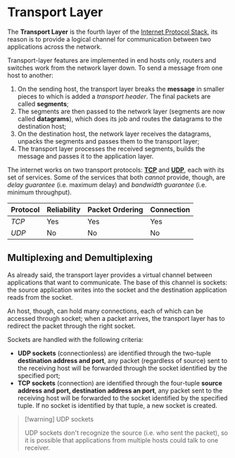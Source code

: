 # Transport Layer

The **Transport Layer** is the fourth layer of the [Internet Protocol Stack](/Systems%20and%20Networking/Unit%202/Internet/Layered%20Structure.md#Layered%20Structure), its reason is to provide a logical channel for communication between two applications across the network.

Transport-layer features are implemented in end hosts only, routers and switches work from the network layer down. To send a message from one host to another:

1. On the sending host, the transport layer breaks the **message** in smaller pieces to which is added a *transport header*. The final packets are called **segments**;
2. The segments are then passed to the network layer (segments are now called **datagrams**), which does its job and routes the datagrams to the destination host;
3. On the destination host, the network layer receives the datagrams, unpacks the segments and passes them to the transport layer;
4. The transport layer processes the received segments, builds the message and passes it to the application layer.

The internet works on two transport protocols: [**TCP**](/Systems%20and%20Networking/Unit%202/Protocols/TCP.md) and [**UDP**](/Systems%20and%20Networking/Unit%202/Protocols/UDP.md), each with its set of services. Some of the services that both *cannot* provide, though, are *delay guarantee* (i.e. maximum delay) and *bandwidth guarantee* (i.e. minimum throughput).

| **Protocol** | **Reliability** | **Packet Ordering** | **Connection** |
| ------------ | --------------- | ------------------- | -------------- |
| *TCP*        | Yes             | Yes                 | Yes            |
| *UDP*        | No              | No                  | No             |

## Multiplexing and Demultiplexing

As already said, the transport layer provides a virtual channel between applications that want to communicate. The base of this channel is sockets: the source application writes into the socket and the destination application reads from the socket.

An host, though, can hold many connections, each of which can be accessed through socket; when a packet arrives, the transport layer has to redirect the packet through the right socket.

Sockets are handled with the following criteria:
- **UDP sockets** (connectionless) are identified through the two-tuple **destination address and port**, any packet (regardless of source) sent to the receiving host will be forwarded through the socket identified by the specified port;
- **TCP sockets** (connection) are identified through the four-tuple **source address and port, destination address an port**, any packet sent to the receiving host will be forwarded to the socket identified by the specified tuple. If no socket is identified by that tuple, a new socket is created.

> [!warning] UDP sockets
> 
> UDP sockets don't recognize the source (i.e. who sent the packet), so it is possible that applications from multiple hosts could talk to one receiver.



